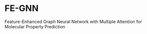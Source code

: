 # FE-GNN
Feature-Enhanced Graph Neural Network with  Multiple Attention for Molecular Property Prediction

